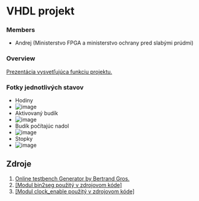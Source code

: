 # VHDL projekt
### Members

* Andrej (Ministerstvo FPGA a ministerstvo ochrany pred slabými prúdmi)

### Overview

[Prezentácia vysvetľujúca funkciu projektu.](https://docs.google.com/presentation/d/1sv5rrbzjL-Dh-JBLwdyhGXc1aSj_G6MQAJoZFdU_K2A/edit?usp=sharing)

### Fotky jednotlivých stavov 
* Hodiny
* ![image](https://github.com/user-attachments/assets/038b4227-6a99-4dee-aa89-90a7492eb13b)
* Aktivovaný budík
* ![image](https://github.com/user-attachments/assets/ad3510cd-0781-447b-9b1a-71479221e37b)
* Budík počítajúc nadol
* ![image](https://github.com/user-attachments/assets/25a2997a-cdd2-4128-ab67-2c04ebfcd91a)
* Stopky
* ![image](https://github.com/user-attachments/assets/51ca16be-31fb-483e-9170-c291e90f5955)

## Zdroje

1. [Online testbench Generator by Bertrand Gros.](https://vhdl.lapinoo.net/)
2. [[Modul bin2seg použitý v zdrojovom kóde]](https://github.com/tomas-fryza/vhdl-labs/tree/master/lab3-segment)
3. [[Modul clock_enable použitý v zdrojovom kóde]](https://github.com/tomas-fryza/vhdl-labs/tree/master/lab5-counter)
